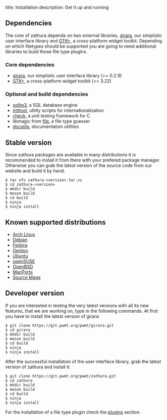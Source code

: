 title: Installation
description: Get it up and running

## Dependencies
The core of zathura depends on two external libraries,
[girara](/projects/girara/), our simplistic user interface
library and [GTK+](http://www.gtk.org/), a cross-platform widget toolkit.
Depending on which filetypes should be supported you are going to need
additional libraries to build those file type plugins.

### Core dependencies
* [girara](/projects/girara/), our simplistic user interface library (>= 0.2.9)
* [GTK+](http://www.gtk.org/), a cross-platform widget toolkit (>= 3.22)

### Optional and build dependencies
* [sqlite3](https://www.sqlite.org/), a SQL database engine
* [intltool](https://launchpad.net/intltool), utility scripts for internationalization
* [check](http://check.sourceforge.net/), a unit testing framework for C
* libmagic from [file](http://www.darwinsys.com/file/), a file type guesser
* [docutils](http://docutils.sourceforge.net), documentation utilities

## Stable version
Since zathura packages are available in many distributions it is recommended to
install it from there with your prefered package manager. Otherwise you can grab
the latest version of the source code from our website and build it by hand:

    $ tar xfv zathura-<version>.tar.xz
    $ cd zathura-<version>
    $ mkdir build
    $ meson build
    $ cd build
    $ ninja
    $ ninja install

## Known supported distributions

* [Arch Linux](http://www.archlinux.org/packages/community/x86_64/zathura)
* [Debian](http://packages.debian.org/en/sid/zathura)
* [Fedora](http://pkgs.org/fedora-rawhide/fedora-i386/zathura-0.0.8.5.fc17.i686.rpm.html)
* [Gentoo](http://packages.gentoo.org/package/app-text/zathura)
* [Ubuntu](http://packages.ubuntu.com/precise/zathura)
* [openSUSE](http://software.opensuse.org/package/zathura)
* [OpenBSD](http://openports.se/textproc/zathura)
* [MacPorts](https://www.macports.org/ports.php?by=name&substr=zathura)
* [Source Mage](http://mirror.sobukus.de/files/sourcemage/codex/test/doc/zathura/)

## Developer version
If you are interested in testing the very latest versions with all its new
features, that we are working on, type in the following commands. At first you
have to install the latest version of girara:

    $ git clone https://git.pwmt.org/pwmt/girara.git
    $ cd girara
    $ mkdir build
    $ meson build
    $ cd build
    $ ninja
    $ ninja install

After the successful installation of the user interface library, grab the latest
version of zathura and install it:

    $ git clone https://git.pwmt.org/pwmt/zathura.git
    $ cd zathura
    $ mkdir build
    $ meson build
    $ cd build
    $ ninja
    $ ninja install

For the installation of a file type plugin check the [plugins](../plugins) section.
